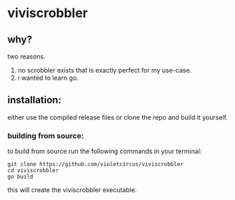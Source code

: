 # viviscrobbler

## why?
two reasons.
1. no scrobbler exists that is exactly perfect for my use-case.
2. i wanted to learn go.

## installation:
either use the compiled release files or clone the repo and build it yourself.

### building from source:
to build from source run the following commands in your terminal:
```
git clone https://github.com/violetcircus/viviscrobbler
cd viviscrobbler
go build
```
this will create the viviscrobbler executable.
